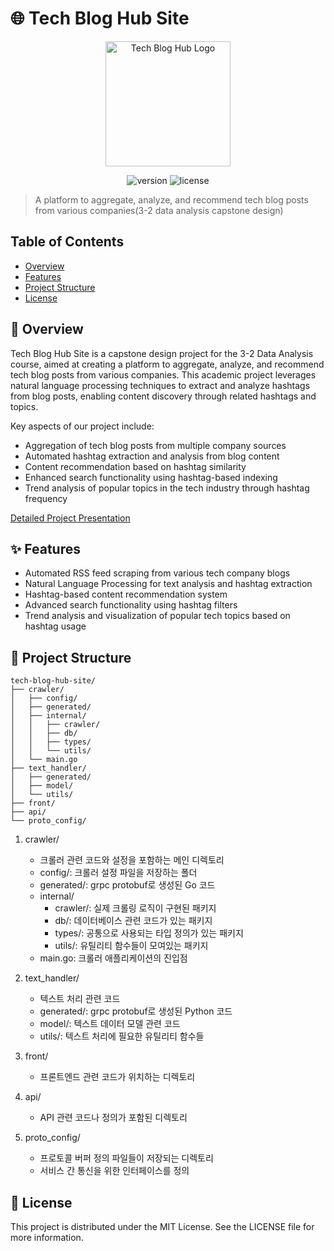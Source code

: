 # 🌐 Tech Blog Hub Site

<p align="center">
  <img src="path_to_your_logo.png" alt="Tech Blog Hub Logo" width="200"/>
</p>

<p align="center">
  <img src="https://img.shields.io/badge/version-1.0.0-blue.svg" alt="version"/>
  <img src="https://img.shields.io/badge/license-MIT-green.svg" alt="license"/>
</p>

> A platform to aggregate, analyze, and recommend tech blog posts from various companies(3-2 data analysis capstone design)
## Table of Contents

- [Overview](#overview)
- [Features](#features)
- [Project Structure](#project-structure)
- [License](#license)

## 🔎 Overview

Tech Blog Hub Site is a capstone design project for the 3-2 Data Analysis course, aimed at creating a platform to aggregate, analyze, and recommend tech blog posts from various companies. This academic project leverages natural language processing techniques to extract and analyze hashtags from blog posts, enabling content discovery through related hashtags and topics.

Key aspects of our project include:
- Aggregation of tech blog posts from multiple company sources
- Automated hashtag extraction and analysis from blog content
- Content recommendation based on hashtag similarity
- Enhanced search functionality using hashtag-based indexing
- Trend analysis of popular topics in the tech industry through hashtag frequency

[Detailed Project Presentation](https://gamma.app/docs/-5i75coxbxfpndyl?mode=doc)
## ✨ Features

- Automated RSS feed scraping from various tech company blogs
- Natural Language Processing for text analysis and hashtag extraction
- Hashtag-based content recommendation system
- Advanced search functionality using hashtag filters
- Trend analysis and visualization of popular tech topics based on hashtag usage

## 📁 Project Structure

```
tech-blog-hub-site/
├── crawler/
│   ├── config/
│   ├── generated/
│   ├── internal/
│   │   ├── crawler/
│   │   ├── db/
│   │   ├── types/
│   │   └── utils/
│   └── main.go
├── text_handler/
│   ├── generated/
│   ├── model/
│   └── utils/
├── front/
├── api/
└── proto_config/
```

1. crawler/
   - 크롤러 관련 코드와 설정을 포함하는 메인 디렉토리
   - config/: 크롤러 설정 파일을 저장하는 폴더
   - generated/: grpc protobuf로 생성된 Go 코드
   - internal/
     - crawler/: 실제 크롤링 로직이 구현된 패키지
     - db/: 데이터베이스 관련 코드가 있는 패키지
     - types/: 공통으로 사용되는 타입 정의가 있는 패키지
     - utils/: 유틸리티 함수들이 모여있는 패키지
   - main.go: 크롤러 애플리케이션의 진입점

2. text_handler/
   - 텍스트 처리 관련 코드
   - generated/: grpc protobuf로 생성된 Python 코드
   - model/: 텍스트 데이터 모델 관련 코드
   - utils/: 텍스트 처리에 필요한 유틸리티 함수들

3. front/
   - 프론트엔드 관련 코드가 위치하는 디렉토리

4. api/
   - API 관련 코드나 정의가 포함된 디렉토리

5. proto_config/
   - 프로토콜 버퍼 정의 파일들이 저장되는 디렉토리
   - 서비스 간 통신을 위한 인터페이스를 정의

## 📄 License
This project is distributed under the MIT License. See the LICENSE file for more information.
